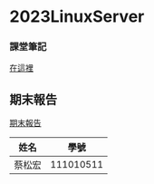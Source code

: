 # 2023LinuxServer

### 課堂筆記

[在這裡](./LinuxNote_ordered.md)

## 期末報告

[期末報告](https://dallas145.github.io/2023LInuxServer/FinalReport/final.html)

| 姓名 | 學號 |
|:----:|:----:|
| 蔡松宏 | 111010511 |
